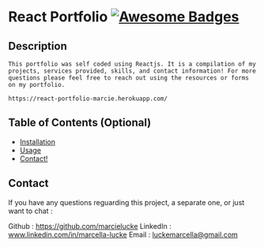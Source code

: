 # React Portfolio   [![Awesome Badges](https://img.shields.io/badge/badges-awesome-green.svg)](https://github.com/Naereen/badges)


## Description

    This portfolio was self coded using Reactjs. It is a compilation of my projects, services provided, skills, and contact information! For more questions please feel free to reach out using the resources or forms on my portfolio.

    https://react-portfolio-marcie.herokuapp.com/


## Table of Contents (Optional)



- [Installation](#installation)
- [Usage](#usage)
- [Contact!](#Contact)
 


## Contact

If you have any questions reguarding this project, a separate one, or just want to chat :

Github : https://github.com/marcielucke
LinkedIn : www.linkedin.com/in/marcella-lucke
Email : luckemarcella@gmail.com


